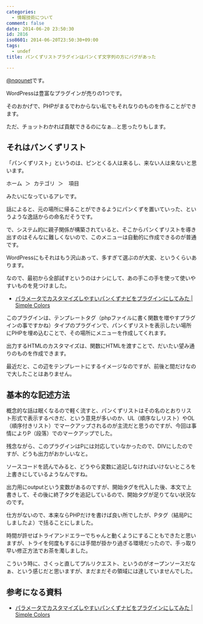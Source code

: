 ```yaml
---
categories:
  - 情報技術について
comment: false
date: 2014-06-20 23:50:30
id: 2816
iso8601: 2014-06-20T23:50:30+09:00
tags:
  - undef
title: パンくずリストプラグインはパンくず文字列の方にバグがあった

---
```


<p><a href="https://twitter.com/nqounet">@nqounet</a>です。</p>

<p>WordPressは豊富なプラグインが売りの1つです。</p>

<p>そのおかげで、PHPがまるでわからない私でもそれなりのものを作ることができます。</p>

<p>ただ、チョットわかれば貢献できるのになぁ…と思ったりもします。</p>



<h2>それはパンくずリスト</h2>

<p>「パンくずリスト」というのは、ピンとくる人は来るし、来ない人は来ないと思います。</p>

<pre>
ホーム ＞ カテゴリ ＞　項目
</pre>

<p>みたいになっているアレです。</p>

<p>話によると、元の場所に帰ることができるようにパンくずを置いていった、というような逸話からの命名だそうです。</p>

<p>で、システム的に親子関係が構築されていると、そこからパンくずリストを導き出すのはそんなに難しくないので、このメニューは自動的に作成できるのが普通です。</p>

<p>WordPressにもそれはもう沢山あって、多すぎて選ぶのが大変、というくらいあります。</p>

<p>なので、最初から全部試すというのはナシにして、あの手この手を使って使いやすいものを見つけました。</p>

<ul>
<li><a href="http://www.warna.info/archives/1310/">パラメータでカスタマイズしやすいパンくずナビをプラグインにしてみた | Simple Colors</a></li>
</ul>

<p>このプラグインは、テンプレートタグ（phpファイルに書く関数を増やすプラグインの事ですかね）タイプのプラグインで、パンくずリストを表示したい場所にPHPを埋め込むことで、その場所にメニューを作成してくれます。</p>

<p>出力するHTMLのカスタマイズは、関数にHTMLを渡すことで、だいたい望み通りのものを作成できます。</p>

<p>最近だと、この辺をテンプレートにするイメージなのですが、前後と間だけなので大したことはありません。</p>

<h2>基本的な記述方法</h2>

<p>概念的な話は眠くなるので軽く流すと、パンくずリストはその名のとおりリスト形式で表示するべきだ、という意見が多いのか、UL（順序なしリスト）やOL（順序付きリスト）でマークアップされるのが主流だと思うのですが、今回は事情によりP（段落）でのマークアップでした。</p>

<p>残念ながら、このプラグインはPには対応していなかったので、DIVにしたのですが、どうも出力がおかしいなと。</p>

<p>ソースコードを読んでみると、どうやら変数に追記しなければいけないところを上書きにしているようなんですね。</p>

<p>出力用にoutputという変数があるのですが、開始タグを代入した後、本文で上書きして、その後に終了タグを追記しているので、開始タグが足りてない状況なのです。</p>

<p>仕方がないので、本来ならPHPだけを書けば良い所でしたが、Pタグ（結局Pにしましたよ）で括ることにしました。</p>

<p>時間が許せばトライアンドエラーでちゃんと動くようにすることもできたと思いますが、トライを何度もするには手間が掛かり過ぎる環境だったので、手っ取り早い修正方法でお茶を濁しました。</p>

<p>こういう時に、さくっと直してプルリクエスト、というのがオープンソースだなぁ、という感じだと思いますが、まだまだその領域には達していませんでした。</p>

<h2>参考になる資料</h2>

<ul>
<li><a href="http://www.warna.info/archives/1310/">パラメータでカスタマイズしやすいパンくずナビをプラグインにしてみた | Simple Colors</a></li>
</ul>
    	